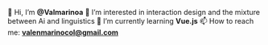 👋 Hi, I’m <strong>@Valmarinoa</strong>
👀 I’m interested in interaction design and the mixture between Ai and linguistics
🌱 I’m currently learning <strong>Vue.js</strong>
 📫 How to reach me: <strong>valenmarinocol@gmail.com</strong>
<!--- 💞️ I’m looking to collaborate on ...--->
<!---
Valmarinoa/Valmarinoa is a ✨ special ✨ repository because its `README.md` (this file) appears on your GitHub profile.
You can click the Preview link to take a look at your changes.
--->
